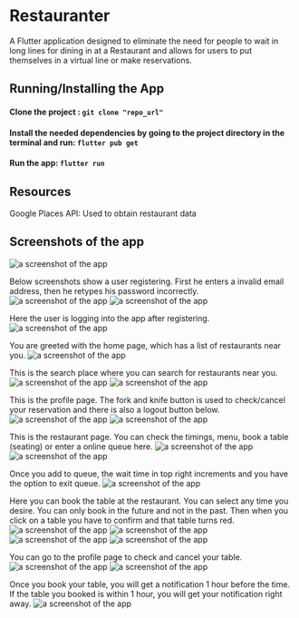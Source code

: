 # Restauranter

A Flutter application designed to eliminate the need for people to wait in long lines for dining in at a Restaurant and allows for users to put themselves in a virtual line or make reservations.

## Running/Installing the App

  #### Clone the project : ```git clone "repo_url"```
  #### Install the needed dependencies by going to the project directory in the terminal and run: ```flutter pub get```
  #### Run the app: ```flutter run```

## Resources

Google Places API: Used to obtain restaurant data

## Screenshots of the app


![a screenshot of the app](https://github.com/vashistpatel/BookRestaurantTime/blob/main/images/1.png)

Below screenshots show a user registering. First he enters a invalid email address, then he retypes his password incorrectly.
![a screenshot of the app](https://github.com/vashistpatel/BookRestaurantTime/blob/main/images/2.2.png)
![a screenshot of the app](https://github.com/vashistpatel/BookRestaurantTime/blob/main/images/2.3.png)

Here the user is logging into the app after registering.
![a screenshot of the app](https://github.com/vashistpatel/BookRestaurantTime/blob/main/images/2.4.png)

You are greeted with the home page, which has a list of restaurants near you.
![a screenshot of the app](https://github.com/vashistpatel/BookRestaurantTime/blob/main/images/3.png)

This is the search place where you can search for restaurants near you.
![a screenshot of the app](https://github.com/vashistpatel/BookRestaurantTime/blob/main/images/3.1.png)
![a screenshot of the app](https://github.com/vashistpatel/BookRestaurantTime/blob/main/images/3.2.png)

This is the profile page. The fork and knife button is used to check/cancel your reservation and there is also a logout button below.
![a screenshot of the app](https://github.com/vashistpatel/BookRestaurantTime/blob/main/images/3.3.png)
![a screenshot of the app](https://github.com/vashistpatel/BookRestaurantTime/blob/main/images/3.4.png)

This is the restaurant page. You can check the timings, menu, book a table (seating) or enter a online queue here. 
![a screenshot of the app](https://github.com/vashistpatel/BookRestaurantTime/blob/main/images/5.png)
![a screenshot of the app](https://github.com/vashistpatel/BookRestaurantTime/blob/main/images/5.1.png)

Once you add to queue, the wait time in top right increments and you have the option to exit queue.
![a screenshot of the app](https://github.com/vashistpatel/BookRestaurantTime/blob/main/images/5.2.png)

Here you can book the table at the restaurant. You can select any time you desire. You can only book in the future and not in the past. Then when you click on a table you have to confirm and that table turns red. 
![a screenshot of the app](https://github.com/vashistpatel/BookRestaurantTime/blob/main/images/5.3.png)
![a screenshot of the app](https://github.com/vashistpatel/BookRestaurantTime/blob/main/images/5.4.png)
![a screenshot of the app](https://github.com/vashistpatel/BookRestaurantTime/blob/main/images/5.5.png)
![a screenshot of the app](https://github.com/vashistpatel/BookRestaurantTime/blob/main/images/5.6.png)

You can go to the profile page to check and cancel your table.
![a screenshot of the app](https://github.com/vashistpatel/BookRestaurantTime/blob/main/images/5.7.png)
![a screenshot of the app](https://github.com/vashistpatel/BookRestaurantTime/blob/main/images/5.8.png)

Once you book your table, you will get a notification 1 hour before the time. If the table you booked is within 1 hour, you will get your notification right away.
![a screenshot of the app](https://github.com/vashistpatel/BookRestaurantTime/blob/main/images/6.png)